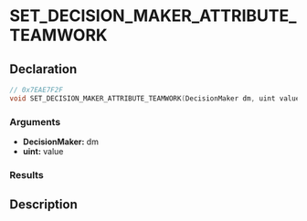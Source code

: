# SET_DECISION_MAKER_ATTRIBUTE_TEAMWORK

## Declaration
```cpp
// 0x7EAE7F2F
void SET_DECISION_MAKER_ATTRIBUTE_TEAMWORK(DecisionMaker dm, uint value);
```

### Arguments
- **DecisionMaker:** dm
- **uint:** value

### Results

## Description
